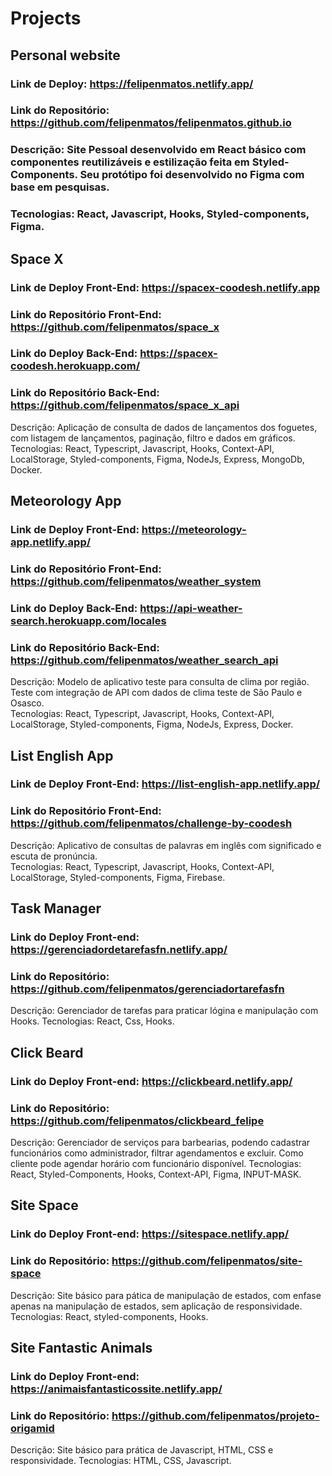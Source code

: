 # Projects

## Personal website
### Link de Deploy: https://felipenmatos.netlify.app/
### Link do Repositório: https://github.com/felipenmatos/felipenmatos.github.io
### Descrição: Site Pessoal desenvolvido em React básico com componentes reutilizáveis e estilização feita em Styled-Components. Seu protótipo foi desenvolvido no Figma com base em pesquisas. 
### Tecnologias: React, Javascript, Hooks, Styled-components, Figma. 

## Space X 
### Link de Deploy Front-End: https://spacex-coodesh.netlify.app
### Link do Repositório Front-End: https://github.com/felipenmatos/space_x
### Link do Deploy Back-End: https://spacex-coodesh.herokuapp.com/
### Link do Repositório Back-End: https://github.com/felipenmatos/space_x_api
Descrição: Aplicação de consulta de dados de lançamentos dos foguetes, com listagem de lançamentos, paginação, filtro e dados em gráficos.
Tecnologias: React, Typescript, Javascript, Hooks, Context-API, LocalStorage, Styled-components, Figma, NodeJs, Express, MongoDb, Docker. 

## Meteorology App
### Link de Deploy Front-End: https://meteorology-app.netlify.app/
### Link do Repositório Front-End: https://github.com/felipenmatos/weather_system
### Link do Deploy Back-End: https://api-weather-search.herokuapp.com/locales
### Link do Repositório Back-End: https://github.com/felipenmatos/weather_search_api
Descrição: Modelo de aplicativo teste para consulta de clima por região. Teste com integração de API com dados de clima teste de São Paulo e Osasco.  
Tecnologias: React, Typescript, Javascript, Hooks, Context-API, LocalStorage, Styled-components, Figma, NodeJs, Express, Docker. 

## List English App 
### Link de Deploy Front-End: https://list-english-app.netlify.app/
### Link do Repositório Front-End: https://github.com/felipenmatos/challenge-by-coodesh
Descrição: Aplicativo de consultas de palavras em inglês com significado e escuta de pronúncia.  
Tecnologias: React, Typescript, Javascript, Hooks, Context-API, LocalStorage, Styled-components, Figma, Firebase.

## Task Manager
### Link do Deploy Front-end: https://gerenciadordetarefasfn.netlify.app/
### Link do Repositório: https://github.com/felipenmatos/gerenciadortarefasfn
Descrição: Gerenciador de tarefas para praticar lógina e manipulação com Hooks. 
Tecnologias: React, Css, Hooks.

## Click Beard
### Link do Deploy Front-end: https://clickbeard.netlify.app/
### Link do Repositório: https://github.com/felipenmatos/clickbeard_felipe
Descrição: Gerenciador de serviços para barbearias, podendo cadastrar funcionários como administrador, filtrar agendamentos e excluir. Como cliente pode agendar horário com funcionário disponível. 
Tecnologias: React, Styled-Components, Hooks, Context-API, Figma, INPUT-MASK.

## Site Space 
### Link do Deploy Front-end: https://sitespace.netlify.app/
### Link do Repositório: https://github.com/felipenmatos/site-space
Descrição: Site básico para pática de manipulação de estados, com enfase apenas na manipulação de estados, sem aplicação de responsividade. 
Tecnologias: React, styled-components, Hooks. 

## Site Fantastic Animals
### Link do Deploy Front-end: https://animaisfantasticossite.netlify.app/
### Link do Repositório: https://github.com/felipenmatos/projeto-origamid
Descrição: Site básico para prática de Javascript, HTML, CSS e responsividade.
Tecnologias: HTML, CSS, Javascript. 
